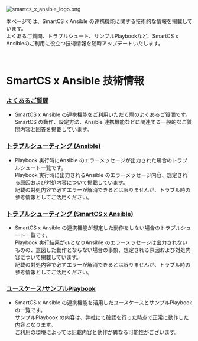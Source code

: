 
![smartcs_x_ansible_logo.png](https://github.com/ssol-smartcs/ansible-handson/blob/master/smartcs_x_ansible_logo.png)

本ページでは、SmartCS x Ansible の連携機能に関する技術的な情報を掲載しています。  
よくあるご質問、トラブルシュート、サンプルPlaybookなど、SmartCS x Ansibleのご利用に役立つ技術情報を随時アップデートいたします。  

<br>

# SmartCS x Ansible 技術情報

### [よくあるご質問](./contents/faq.md)

- SmartCS x Ansible の連携機能をご利用いただく際のよくあるご質問です。  
SmartCS の動作、設定方法、Ansible 連携機能などに関連する一般的なご質問内容と回答を掲載しています。  

### [トラブルシューティング (Ansible)](./contents/troubleshooting.md)

- Playbook 実行時にAnsible のエラーメッセージが出力された場合のトラブルシュート一覧です。  
Playbook 実行時に出力されるAnsible のエラーメッセージ内容、想定される原因および対処内容について掲載しています。  
記載の対処内容で必ずエラーが解消できるとは限りませんが、トラブル時の参考情報としてご活用ください。  

### [トラブルシューティング (SmartCS x Ansible)](./contents/smartcsmoduletips.md)

- SmartCS x Ansible の連携機能が想定した動作をしない場合のトラブルシュート一覧です。  
Playbook 実行結果が`ok`となりAnsible のエラーメッセージは出力されないものの、意図した動作とならない場合の事象、想定される原因および対処内容について掲載しています。  
記載の対処内容で必ずエラーが解消できるとは限りませんが、トラブル時の参考情報としてご活用ください。  

### [ユースケース/サンプルPlaybook](./contents/playbook-example.md)

- SmartCS x Ansible の連携機能を活用したユースケースとサンプルPlaybook の一覧です。  
サンプルPlaybook の内容は、弊社にて確認を行った時点で正常に動作した内容となります。  
ご利用の環境によっては記載内容と動作が異なる可能性がございます。  
